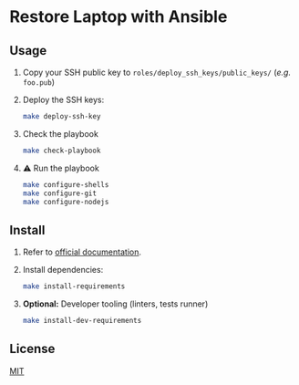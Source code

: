 # Restore Laptop with Ansible

## Usage

1. Copy your SSH public key to `roles/deploy_ssh_keys/public_keys/` (_e.g._ `foo.pub`)
1. Deploy the SSH keys:

      ```sh
      make deploy-ssh-key
      ```

1. Check the playbook

      ```sh
      make check-playbook
      ```

1. :warning: Run the playbook

      ```sh
      make configure-shells
      make configure-git
      make configure-nodejs
      ```

## Install

1. Refer to [official documentation](https://docs.ansible.com/ansible/latest/installation_guide/intro_installation.html).
2. Install dependencies:

      ```sh
      make install-requirements
      ```

3. **Optional:** Developer tooling (linters, tests runner)

      ```sh
      make install-dev-requirements
      ```

## License

[MIT][MIT]

[MIT]: https://mit-license.org/
